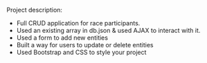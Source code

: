 Project description:
- Full CRUD application for race participants. 
- Used an existing array in db.json & used AJAX to interact with it. 
- Used a form to add new entities
- Built a way for users to update or delete entities
- Used Bootstrap and CSS to style your project
